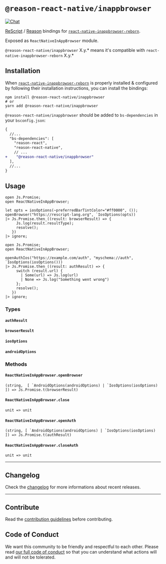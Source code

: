 # `@reason-react-native/inappbrowser`

[![Chat](https://img.shields.io/discord/235176658175262720.svg?logo=discord&colorb=blue)](https://reason-react-native.github.io/discord/)

[ReScript](https://rescript-lang.org) / [Reason](https://reasonml.github.io) bindings for
[`react-native-inappbrowser-reborn`](https://github.com/proyecto26/react-native-inappbrowser).

Exposed as `ReactNativeInAppBrowser` module.

`@reason-react-native/inappbrowser` X.y.\* means it's compatible with
`react-native-inappbrowser-reborn` X.y.\*

## Installation

When
[`react-native-inappbrowser-reborn`](https://github.com/proyecto26/react-native-inappbrowser)
is properly installed & configured by following their installation instructions,
you can install the bindings:

```console
npm install @reason-react-native/inappbrowser
# or
yarn add @reason-react-native/inappbrowser
```

`@reason-react-native/inappbrowser` should be added to `bs-dependencies` in your
`bsconfig.json`:

```diff
{
  //...
  "bs-dependencies": [
    "reason-react",
    "reason-react-native",
    // ...
+    "@reason-react-native/inappbrowser"
  ],
  //...
}
```

## Usage

```reason
open Js.Promise;
open ReactNativeInAppBrowser;

let opts = iosOptions(~preferredBarTintColor="#ff0000", ());
openBrowser("https://rescript-lang.org", `IosOptions(opts))
|> Js.Promise.then_((result: browserResult) => {
     Js.log(result.resultType);
     resolve();
   })
|> ignore;
```

```reason
open Js.Promise;
open ReactNativeInAppBrowser;

openAuthIos("https://example.com/auth", "myschema://auth", `IosOptions(iosOptions()))
|> Js.Promise.then_((result: authResult) => {
     switch (result.url) {
       | Some(url) => Js.log(url)
       | None => Js.log("Something went wrong")
     };
     resolve();
   })
|> ignore;
```

### Types

#### `authResult`

#### `browserResult`

#### `iosOptions`

#### `androidOptions`

### Methods

#### `ReactNativeInAppBrowser.openBrowser`

```reason
(string,  [ `AndroidOptions(androidOptions) | `IosOptions(iosOptions) ]) => Js.Promise.t(browserResult)
```

#### `ReactNativeInAppBrowser.close`

```reason
unit => unit
```

#### `ReactNativeInAppBrowser.openAuth`

```reason
(string, [ `AndroidOptions(androidOptions) | `IosOptions(iosOptions) ]) => Js.Promise.t(authResult)
```

#### `ReactNativeInAppBrowser.closeAuth`

```reason
unit => unit
```

---

## Changelog

Check the [changelog](./CHANGELOG.md) for more informations about recent
releases.

---

## Contribute

Read the
[contribution guidelines](https://github.com/reason-react-native/.github/blob/master/CONTRIBUTING.md)
before contributing.

## Code of Conduct

We want this community to be friendly and respectful to each other. Please read
[our full code of conduct](https://github.com/reason-react-native/.github/blob/master/CODE_OF_CONDUCT.md)
so that you can understand what actions will and will not be tolerated.
